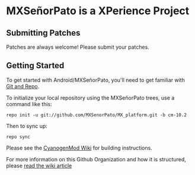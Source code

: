 MXSeñorPato is a XPerience Project
==================================

Submitting Patches
------------------
Patches are always welcome!  Please submit your patches.


Getting Started
---------------

To get started with Android/MXSeñorPato, you'll need to get
familiar with [Git and Repo](http://source.android.com/source/using-repo.html).

To initialize your local repository using the MXSeñorPato trees, use a command like this:

    repo init -u git://github.com/MXSenorPato/MX_platform.git -b cm-10.2

Then to sync up:

    repo sync

Please see the [CyanogenMod Wiki](http://wiki.cyanogenmod.org/) for building instructions.

For more information on this Github Organization and how it is structured, 
please [read the wiki article](http://wiki.cyanogenmod.org/w/Github_Organization)

